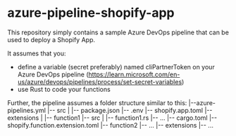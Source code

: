 # azure-pipeline-shopify-app
This repository simply contains a sample Azure DevOps pipeline that can be used to deploy a Shopify App.

It assumes that you:
- define a variable (secret preferably) named cliPartnerToken on your Azure DevOps pipeline (https://learn.microsoft.com/en-us/azure/devops/pipelines/process/set-secret-variables)
- use Rust to code your functions

Further, the pipeline assumes a folder structure similar to this:
|--azure-pipelines.yml
|-- src
    |
    |-- package.json
    |-- .env
    |-- shopify.app.toml
    |-- extensions
        |
        |-- function1
            |-- src
                |
                |-- function1.rs
                |-- ...
            |-- cargo.toml
            |-- shopify.function.extension.toml
        |-- function2
        |-- ...
        |-- extensions
        |-- ...
